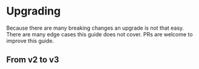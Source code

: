 # Upgrading

Because there are many breaking changes an upgrade is not that easy.
There are many edge cases this guide does not cover. PRs are welcome to improve this guide.

## From v2 to v3


